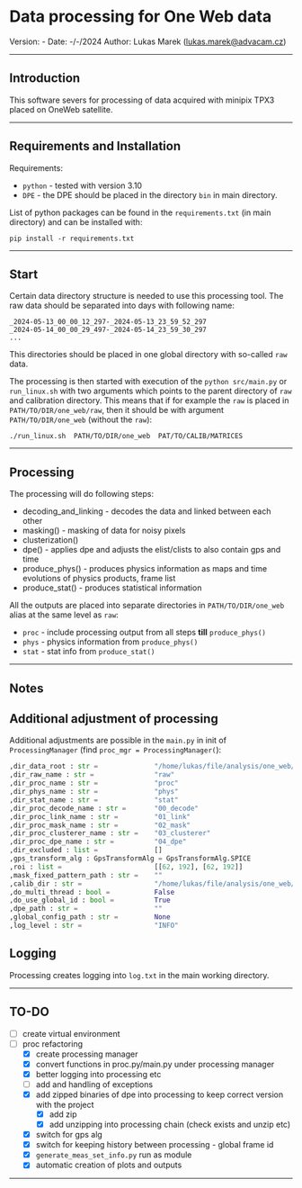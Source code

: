Data processing for One Web data
===============================================================
Version:            -
Date:               -/-/2024
Author:             Lukas Marek (lukas.marek@advacam.cz)  

-------------------------------------------------------------------------------
Introduction
-------------------------------------------------------------------------------

This software severs for processing of data acquired with minipix TPX3 placed
on OneWeb satellite.

-------------------------------------------------------------------------------
Requirements and Installation
-------------------------------------------------------------------------------

Requirements:
 - `python` - tested with version 3.10
 - `DPE` - the DPE should be placed in the directory `bin` in main directory.
 
List of python packages can be found in the `requirements.txt` (in main directory) 
and can be installed with:
```
pip install -r requirements.txt
``` 
-------------------------------------------------------------------------------
Start
-------------------------------------------------------------------------------

Certain data directory structure is needed to use this processing tool. 
The raw data should be separated into days with following name:
```
_2024-05-13_00_00_12_297-_2024-05-13_23_59_52_297
_2024-05-14_00_00_29_497-_2024-05-14_23_59_30_297
...
``` 
This directories should be placed in one global directory with so-called `raw` data.

The processing is then started with execution of the `python src/main.py` or `run_linux.sh`
with two arguments which points to the parent directory of `raw` and calibration directory.
This means that if for example the `raw` is placed in `PATH/TO/DIR/one_web/raw`, then
it should be with argument `PATH/TO/DIR/one_web` (without the `raw`):
```
./run_linux.sh  PATH/TO/DIR/one_web  PAT/TO/CALIB/MATRICES
```

-------------------------------------------------------------------------------
Processing
-------------------------------------------------------------------------------

The processing will do following steps:
 - decoding_and_linking - decodes the data and linked between each other
 - masking() - masking of data for noisy pixels
 - clusterization() 
 - dpe() - applies dpe and adjusts the elist/clists to also contain gps and time     
 - produce_phys() - produces physics information as maps and time evolutions of physics products, frame list
 - produce_stat() - produces statistical information  

All the outputs are placed into separate directories in `PATH/TO/DIR/one_web` alias at the 
same level as `raw`:
 - `proc` - include processing output from all steps **till** `produce_phys()`
 - `phys` - physics information from `produce_phys()`
 - `stat` - stat info from `produce_stat()`

-------------------------------------------------------------------------------
Notes
-------------------------------------------------------------------------------

## Additional adjustment of processing

Additional adjustments are possible in the `main.py` in init of `ProcessingManager`
(find `proc_mgr = ProcessingManager(`):

```python
,dir_data_root : str =              "/home/lukas/file/analysis/one_web/data/new/"
,dir_raw_name : str =               "raw"
,dir_proc_name : str =              "proc"
,dir_phys_name : str =              "phys"   
,dir_stat_name : str =              "stat"                     
,dir_proc_decode_name : str =       "00_decode"
,dir_proc_link_name : str =         "01_link"   
,dir_proc_mask_name : str =         "02_mask"
,dir_proc_clusterer_name : str =    "03_clusterer"    
,dir_proc_dpe_name : str =          "04_dpe"
,dir_excluded : list =              []    
,gps_transform_alg : GpsTransformAlg = GpsTransformAlg.SPICE
,roi : list =                       [[62, 192], [62, 192]]
,mask_fixed_pattern_path : str =    ""
,calib_dir : str =                  "/home/lukas/file/analysis/one_web/data/cal_mat/20deg" 
,do_multi_thread : bool =           False
,do_use_global_id : bool =          True
,dpe_path : str =                   ""
,global_config_path : str =         None
,log_level : str =                  "INFO"
```

## Logging

Processing creates logging into `log.txt` in the main working directory.

-------------------------------------------------------------------------------
TO-DO
-------------------------------------------------------------------------------
 
 - [ ] create virtual environment
 - [ ] proc refactoring
    - [x] create processing manager
    - [x] convert functions in proc.py/main.py under processing manager
    - [x] better logging into processing etc
    - [ ] add and handling of exceptions
    - [x] add zipped binaries of dpe into processing to keep correct version with the project
        - [x] add zip
        - [x] add unzipping into processing chain (check exists and unzip etc)
    - [x] switch for gps alg
    - [x] switch for keeping history between processing - global frame id
    - [x] `generate_meas_set_info.py` run as module
    - [x] automatic creation of plots and outputs

-------------------------------------------------------------------------------